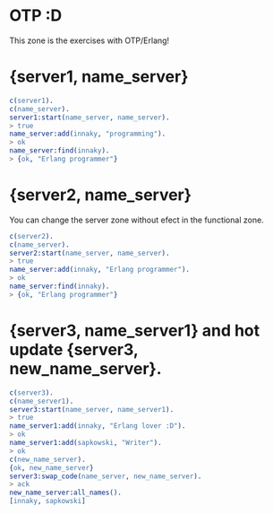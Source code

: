 # OTP :D
This zone is the exercises with OTP/Erlang!

# {server1, name_server}

```erlang
c(server1).
c(name_server).
server1:start(name_server, name_server).
> true
name_server:add(innaky, "programming").
> ok
name_server:find(innaky).
> {ok, "Erlang programmer"}
```

# {server2, name_server}

You can change the server zone without efect in the functional zone.

```erlang
c(server2).
c(name_server).
server2:start(name_server, name_server).
> true
name_server:add(innaky, "Erlang programmer").
> ok
name_server:find(innaky).
> {ok, "Erlang programmer"}
```

# {server3, name_server1} and hot update {server3, new_name_server}.

```erlang
c(server3).
c(name_server1).
server3:start(name_server, name_server1).
> true
name_server1:add(innaky, "Erlang lover :D").
> ok
name_server1:add(sapkowski, "Writer").
> ok
c(new_name_server).
{ok, new_name_server}
server3:swap_code(name_server, new_name_server).
> ack
new_name_server:all_names().
[innaky, sapkowski]
```